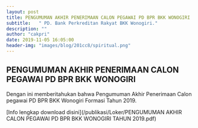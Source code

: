 ```yaml
---
layout: post
title: PENGUMUMAN AKHIR PENERIMAAN CALON PEGAWAI PD BPR BKK WONOGIRI
subtitle:   " PD. Bank Perkreditan Rakyat BKK Wonogiri."
description: ""
author: "cakpri"
date: 2019-11-05 16:05:00
header-img: "images/blog/201cc8/spiritual.png"
---
```



## PENGUMUMAN AKHIR PENERIMAAN CALON PEGAWAI PD BPR BKK WONOGIRI

Dengan ini memberitahukan bahwa Pengumuman Akhir Penerimaan Calon pegawai PD BPR BKK Wonogiri Formasi Tahun 2019.

[Info lengkap download disini](/publikasi/Loker/PENGUMUMAN AKHIR CALON PEGAWAI PD BPR BKK WONOGIRI TAHUN 2019.pdf)